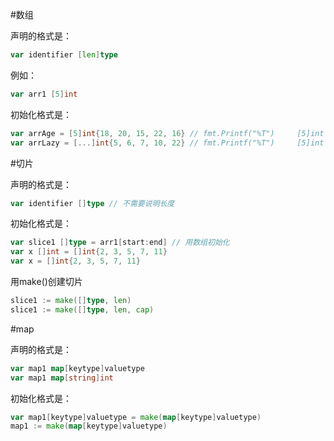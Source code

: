 #数组


声明的格式是： 

```go
var identifier [len]type
```

例如： 
```go
var arr1 [5]int
```

初始化格式是：
```go
var arrAge = [5]int{18, 20, 15, 22, 16} // fmt.Printf("%T")		[5]int
var arrLazy = [...]int{5, 6, 7, 10, 22} // fmt.Printf("%T")		[5]int
```



#切片


声明的格式是： 
```go
var identifier []type // 不需要说明长度
```

初始化格式是：
```go
var slice1 []type = arr1[start:end] // 用数组初始化
var x []int = []int{2, 3, 5, 7, 11}
var x = []int{2, 3, 5, 7, 11}
```

用make()创建切片
```go
slice1 := make([]type, len)
slice1 := make([]type, len, cap)
```


#map


声明的格式是：
```go
var map1 map[keytype]valuetype
var map1 map[string]int
```
初始化格式是：
```go
var map1[keytype]valuetype = make(map[keytype]valuetype)
map1 := make(map[keytype]valuetype)
```
